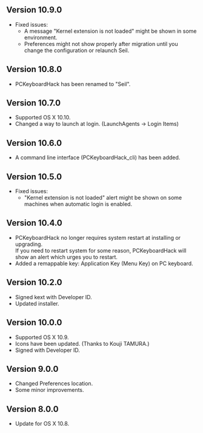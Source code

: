Version 10.9.0
--------------

* Fixed issues:
  * A message "Kernel extension is not loaded" might be shown in some environment.
  * Preferences might not show properly after migration until you change the configuration or relaunch Seil.

Version 10.8.0
--------------

* PCKeyboardHack has been renamed to "Seil".

Version 10.7.0
--------------

* Supported OS X 10.10.
* Changed a way to launch at login. (LaunchAgents -> Login Items)

Version 10.6.0
--------------

* A command line interface (PCKeyboardHack_cli) has been added.

Version 10.5.0
--------------

* Fixed issues:
    * "Kernel extension is not loaded" alert might be shown on some machines when automatic login is enabled.

Version 10.4.0
--------------

* PCKeyboardHack no longer requires system restart at installing or upgrading. <br />
  If you need to restart system for some reason, PCKeyboardHack will show an alert which urges you to restart.
* Added a remappable key: Application Key (Menu Key) on PC keyboard.

Version 10.2.0
--------------

* Signed kext with Developer ID.
* Updated installer.

Version 10.0.0
--------------

* Supported OS X 10.9.
* Icons have been updated. (Thanks to Kouji TAMURA.)
* Signed with Developer ID.

Version 9.0.0
-------------

* Changed Preferences location.
* Some minor improvements.

Version 8.0.0
-------------

* Update for OS X 10.8.
